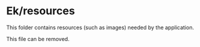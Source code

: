 # Ek/resources

This folder contains resources (such as images) needed by the application. 

This file can be removed.
